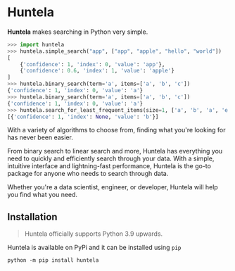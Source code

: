 # Huntela
**Huntela** makes searching in Python very simple.

```python
>>> import huntela
>>> huntela.simple_search("app", ["app", "apple", "hello", "world"])
[
    {'confidence': 1, 'index': 0, 'value': 'app'},
    {'confidence': 0.6, 'index': 1, 'value': 'apple'}
]
>>> huntela.binary_search(term='a', items=['a', 'b', 'c'])
{'confidence': 1, 'index': 0, 'value': 'a'}
>>> huntela.binary_search(term='a', items=['a', 'b', 'c'])
{'confidence': 1, 'index': 0, 'value': 'a'}
>>> huntela.search_for_least_frequent_items(size=1, ['a', 'b', 'a', 'e', 'a', 'e'])
[{'confidence': 1, 'index': None, 'value': 'b'}]
```

With a variety of algorithms to choose from, finding what you're looking for has never been easier.

From binary search to linear search and more, Huntela has everything you need to 
quickly and efficiently search through your data. With a simple, intuitive interface
and lightning-fast performance, Huntela is the go-to package for anyone who needs to search through data.

Whether you're a data scientist, engineer, or  developer, Huntela will help you find what you need.

## Installation

> Huntela officially supports Python 3.9 upwards. 

Huntela is available on PyPi and it can be installed using `pip`

```batch
python -m pip install huntela
```
